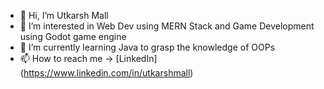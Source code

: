 - 👋 Hi, I’m Utkarsh Mall
- 👀 I’m interested in Web Dev using MERN Stack and Game Development using Godot game engine 
- 🌱 I’m currently learning Java to grasp the knowledge of OOPs
- 📫 How to reach me -> [LinkedIn] (https://www.linkedin.com/in/utkarshmall) 
<!---
iamutkarshmall/iamutkarshmall is a ✨ special ✨ repository because its `README.md` (this file) appears on your GitHub profile.
You can click the Preview link to take a look at your changes.
--->

